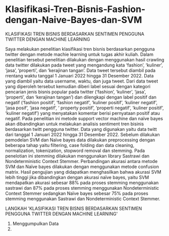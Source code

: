 # Klasifikasi-Tren-Bisnis-Fashion-dengan-Naive-Bayes-dan-SVM
KLASIFIKASI TREN BISNIS BERDASARKAN SENTIMEN PENGGUNA TWITTER DENGAN MACHINE LEARNING

Saya melakukan penelitian klasifikasi tren bisnis berdasarkan pengguna twitter dengan metode machie learning untuk tugas akhir kuliah. Dalam penelitian tersebut penelitian dilakukan dengan menggunakan hasil crawling data twitter dilakukan pada tweet yang mengandung kata ‘fashion’, ‘kuliner’, ‘jasa’, ‘properti’, dan ‘kerajinan tangan’. Data tweet tersebut diambil pada rrentang waktu tanggal 1 Januari 2022 hingga 31 Desember 2022. Data yang diambil yaitu data username, waktu, dan juga tweet. Dari data tweet yang diperoleh tersebut kemudian diberi label sesuai dengan kategori pencarian jenis bisnis popular pada twitter (‘fashion’, ‘kuliner’, ‘jasa’, ‘properti’, dan ‘kerajinan tangan’) dan dilengkapi dengan label positif dan negatif (‘fashion positif’, ‘fashion negatif’, ‘kuliner positif’, ‘kuliner negatif’, ‘jasa posif’, ‘jasa negatif’, ‘ property positif’, ‘properti negatif’, ‘kuliner positif’, ‘kuliner negatif’) yang menyatakan komentar berisi pernyataan positif atau negatif. Pada penelitian ini metode support vector machine dan naïve bayes akan dibandingkan untuk melakukan analisis sentiment tren bisinis berdasarkan twitt pengguna twitter. Data yang digunakan yaitu data twitt dari tanggal 1 Januari 2022 hingga 31 Desember 2022. Sebelum dilakukan pemodelan SVM dan Naïve bayes data dilakukan preprocessing dengan beberapa tahap yaitu filtering, case folding dan data cleaning, normalization, tokenization, stopword removal dan stemming. Pada penelotian ini stemming dilakukan menggunakan library Sastrawi dan Nondeterministic Context Stemmer. Perbandingan akurasi antara metode SVM dan Naïve bayes dilakukan dengan menggunakan metode confusion matrix. Hasil pengujian yang didapatkan menghasilkan bahwa akurasi SVM lebih tinggi jika dibandingkan dengan akurasi naïve bayes, yaitu SVM mendapatkan akurasi sebesar 88% pada proses stemming menggunakan sastrawi dan 87% pada proses stemming menggunakan Nondeterministic Context Stemmer sedangkan Naïve bayes sebesar 75% pada proses stemming menggunakan Sastrawi dan Nondeterministic Context Stemmer.

LANGKAH 'KLASIFIKASI TREN BISNIS BERDASARKAN SENTIMEN PENGGUNA TWITTER DENGAN MACHINE LEARNING'
1. Menggumpulkan Data
2. 
